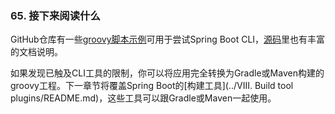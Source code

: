 ### 65. 接下来阅读什么
GitHub仓库有一些[groovy脚本示例](https://github.com/spring-projects/spring-boot/tree/v2.0.0.M2/spring-boot-cli/samples)可用于尝试Spring Boot CLI，[源码](https://github.com/spring-projects/spring-boot/tree/v2.0.0.M2/spring-boot-cli/src/main/java/org/springframework/boot/cli)里也有丰富的文档说明。

如果发现已触及CLI工具的限制，你可以将应用完全转换为Gradle或Maven构建的groovy工程。下一章节将覆盖Spring Boot的[构建工具](../VIII. Build tool plugins/README.md)，这些工具可以跟Gradle或Maven一起使用。
